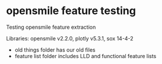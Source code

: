 # opensmile feature testing
Testing opensmile feature extraction

Libraries:
opensmile v2.2.0, plotly v5.3.1, sox 14-4-2

- old things folder has our old files<br/>
- feature list folder includes LLD and functional feature lists
